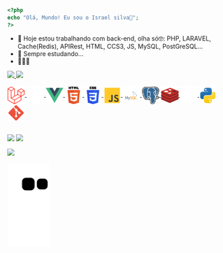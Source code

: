 ```php
<?php
echo "Olá, Mundo! Eu sou o Israel silva👋";
?>
```

- 🔭 Hoje estou trabalhando com back-end, olha só🤓: PHP, LARAVEL, Cache(Redis), APIRest, HTML, CCS3, JS, MySQL, PostGreSQL...
- 🌱 Sempre estudando...
- 👨‍💻🥰

<div align="left">
  <a href="https://github.com/israelsilvaa">
  <img height="150em" src="https://github-readme-stats.vercel.app/api?username=israelsilvaa&show_icons=true&theme=dracula&include_all_commits=true&count_private=true"/>
  <img height="150em" src="https://github-readme-stats.vercel.app/api/top-langs/?username=israelsilvaa&layout=compact&langs_count=7&theme=dracula"/>
</div>
<div style="display: inline_block"><br>
  <img align="center" alt="laravel" height="40" width="40" src="/images/laravel-svgrepo-com.png" style="pointer-events: none;">
  <img align="center" alt="php" height="40" width="40" src="/images/php-svgrepo-com.png" style="pointer-events: none;">
  <img align="center" alt="vuejs" height="40" width="40" src="/images/vue-9-logo-svgrepo-com.png" style="pointer-events: none;">
  <img align="center" alt="html5" height="40" width="40" src="/images/html-5-svgrepo-com.png" style="pointer-events: none;">
  <img align="center" alt="css3" height="40" width="40" src="/images/css-3-svgrepo-com.png" style="pointer-events: none;">
  <img align="center" alt="js" height="40" width="40" src="/images/js-svgrepo-com.png" style="pointer-events: none;">
  <img align="center" alt="mysql" height="r0" width="40" src="/images/mysql-logo-svgrepo-com.png" style="pointer-events: none;">
  <img align="center" alt="postgresql" height="40" width="40" src="/images/postgresql-logo-svgrepo-com.png" style="pointer-events: none;">
  <img align="center" alt="redis" height="40" width="40" src="/images/redis-svgrepo-com.png" style="pointer-events: none;">
  <img align="center" alt="api" height="40" width="40" src="/images/api-svgrepo-com.png" style="pointer-events: none;">
  <img align="center" alt="python" height="40" width="40" src="/images/python-svgrepo-com.png" style="pointer-events: none;">
  <img align="center" alt="git" height="40" width="40" src="/images/git-svgrepo-com.png" style="pointer-events: none;">
</div>


##

<div style="display: inline_block"> 
  <a href="https://www.instagram.com/israel_silvaaaa/" target="_blank"><img src="https://img.shields.io/badge/-Instagram-%23E4405F?style=for-the-badge&logo=instagram&logoColor=white" target="_blank"></a>
  <a href = "mailto:israel524.is@gmail.com"><img src="https://img.shields.io/badge/-Gmail-%23333?style=for-the-badge&logo=gmail&logoColor=white" target="_blank"></a>
  
  <a href="https://www.linkedin.com/in/israel-silva-472b21214/" target="_blank"><img src="https://img.shields.io/badge/-LinkedIn-%230077B5?style=for-the-badge&logo=linkedin&logoColor=white" target="_blank"></a>     
</div>

![Snake animation](https://github.com/israelsilvaa/israelsilvaa/blob/output/github-contribution-grid-snake.svg)

